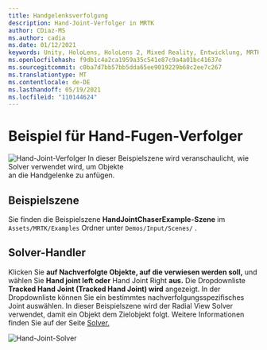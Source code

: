 ```yaml
---
title: Handgelenksverfolgung
description: Hand-Joint-Verfolger in MRTK
author: CDiaz-MS
ms.author: cadia
ms.date: 01/12/2021
keywords: Unity, HoloLens, HoloLens 2, Mixed Reality, Entwicklung, MRTK,
ms.openlocfilehash: f9db1c4a2ca1959a35c541e87c9a4a01bc41637e
ms.sourcegitcommit: c0ba7d7bb57bb5dda65ee9019229b68c2ee7c267
ms.translationtype: MT
ms.contentlocale: de-DE
ms.lasthandoff: 05/19/2021
ms.locfileid: "110144624"
---
```

# <a name="hand-joint-chaser-example"></a>Beispiel für Hand-Fugen-Verfolger

![Hand-Joint-Verfolger In dieser Beispielszene wird veranschaulicht, wie Solver verwendet wird, um Objekte ](../images/hand-joint-chaser/MRTK_HandJointChaser_Main.jpg) an die Handgelenke zu anfügen.

## <a name="example-scene"></a>Beispielszene

Sie finden die Beispielszene **HandJointChaserExample-Szene** im `Assets/MRTK/Examples` Ordner unter `Demos/Input/Scenes/` .

## <a name="solver-handler"></a>Solver-Handler

Klicken Sie **auf Nachverfolgte Objekte, auf die verwiesen werden soll,** und wählen Sie **Hand joint left oder** Hand Joint Right **aus.** Die Dropdownliste **Tracked Hand Joint (Tracked Hand Joint) wird** angezeigt. In der Dropdownliste können Sie ein bestimmtes nachverfolgungsspezifisches Joint auswählen. In dieser Beispielszene wird der Radial View Solver verwendet, damit ein Objekt dem Zielobjekt folgt. Weitere Informationen finden Sie auf der Seite [Solver.](../ux-building-blocks/solvers/solver.md)

![Hand-Joint-Solver](../images/hand-joint-chaser/MRTK_Solver_HandJoint.jpg)
